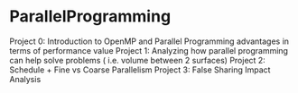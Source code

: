 # ParallelProgramming

Project 0: Introduction to OpenMP and Parallel Programming advantages in terms of performance value
Project 1: Analyzing how parallel programming can help solve problems ( i.e. volume between 2 surfaces)
Project 2: Schedule + Fine vs Coarse Parallelism
Project 3: False Sharing Impact Analysis 
